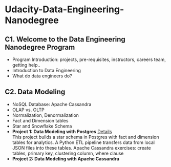 # Udacity-Data-Engineering-Nanodegree
## C1. Welcome to the Data Engineering Nanodegree Program
* Program Introduction: projects, pre-requisites, instructors, careers team, getting help..
* Introduction to Data Engineering
* What do data engineers do?

## C2. Data Modeling
* NoSQL Database: Apache Cassandra
* OLAP vs. OLTP
* Normalization, Denormalization
* Fact and Dimension tables
* Star and Snowflake Schema
* **Project 1: Data Modeling with Postgres** [Details](https://github.com/cc59chong/Data-Modeling-with-Postgres) <br>
This project builds a star schema in Postgres with fact and dimension tables for analytics. A Python ETL pipeline transfers data from local JSON files into these tables.
Apache Cassandra exercises: create tables, primary key, clustering column, where clause
* **Project 2: Data Modeling with Apache Cassandra**

